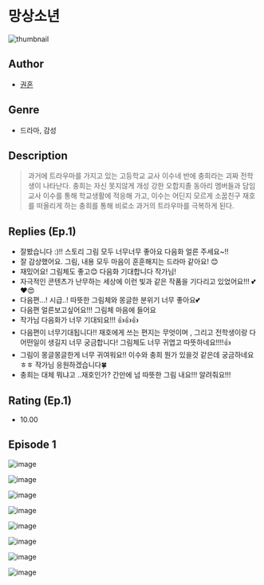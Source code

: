 # 망상소년
![thumbnail](https://image-comic.pstatic.net/user_contents_data/challenge_comic/2023/05/25/350344/upload_7364009038896980326_480x623.jpeg)

## Author
- [권혼](https://comic.naver.com/artistTitle?id=350344)

## Genre
- 드라마, 감성

## Description
> 과거에 트라우마를 가지고 있는 고등학교 교사 이수네 반에 충희라는 괴짜 전학생이 나타난다. 충희는 자신 못지않게 개성 강한 오합지졸 동아리 멤버들과 담임교사 이수를 통해 학교생활에 적응해 가고, 이수는 어딘지 모르게 소꿉친구 재호를 떠올리게 하는 충희를 통해 비로소 과거의 트라우마를 극복하게 된다.

## Replies (Ep.1)
- 잘봤습니다 :)!! 스토리 그림 모두 너무너무 좋아요 다음화 얼른 주세요~!!
- 잘 감상했어요. 그림, 내용 모두 마음이 훈훈해지는 드라마 같아요! 😊
- 재밌어요! 그림체도 좋고😊 다음화 기대합니다 작가님!
- 자극적인 콘텐츠가 난무하는 세상에 이런 빛과 같은 작품을 기다리고 있었어요!!! 💕❤️😍
- 다음편...! 시급..! 따뜻한 그림체와 몽글한 분위기 너무 좋아요💕
- 다음편 얼른보고싶어요!!! 그림체 마음에 들어요
- 작가님 다음화가 너무 기대되요!!! 👍👍👍
- 다음편이 너무기대됩니다!! 재호에게 쓰는 편지는 무엇이며 , 그리고 전학생이랑 다 어떤일이 생길지 너무 궁금합니다! 그림체도 너무 귀엽고 따뜻하네요!!!!👍
- 그림이 몽글몽글한게 너무 귀여워요!! 이수와 충희 뭔가 있을것 같은데 궁금하네요 ㅎㅎ 작가님 응원하겠습니다🍀
- 충희는 대체 뭐냐고 ..재호인가? 간만에 넘 따뜻한 그림 내요!!! 알려줘요!!!

## Rating (Ep.1)
- 10.00

## Episode 1
![image](https://image-comic.pstatic.net/user_contents_data/challenge_comic/2023/05/25/350344/upload_3774641256852121185.jpeg)

![image](https://image-comic.pstatic.net/user_contents_data/challenge_comic/2023/05/25/350344/upload_3978986579467776566.jpeg)

![image](https://image-comic.pstatic.net/user_contents_data/challenge_comic/2023/05/25/350344/upload_3559589946466919475.jpeg)

![image](https://image-comic.pstatic.net/user_contents_data/challenge_comic/2023/05/25/350344/upload_3486739822803170406.jpeg)

![image](https://image-comic.pstatic.net/user_contents_data/challenge_comic/2023/05/25/350344/upload_3630524057892959329.jpeg)

![image](https://image-comic.pstatic.net/user_contents_data/challenge_comic/2023/05/25/350344/upload_4063147593262511205.jpeg)

![image](https://image-comic.pstatic.net/user_contents_data/challenge_comic/2023/05/25/350344/upload_3979266950688094256.jpeg)

![image](https://image-comic.pstatic.net/user_contents_data/challenge_comic/2023/05/25/350344/upload_7017791531892696116.jpeg)
